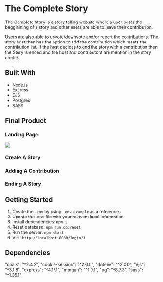 # The Complete Story

The Complete Story is a story telling website where a user posts the begginining of a story and other users are able to leave their contribution. 

Users are also able to upvote/downvote and/or report the contributions. The story host then has the option to add the contribution which resets the contribution list. If the host decides to end the story with a contribution then the Story is ended and the host and contributors are mention in the story credits.

## Built With
- Node.js
- Express
- EJS
- Postgres
- SASS
## Final Product 
### Landing Page
![](https://media.giphy.com/media/VPCL3RAAXL0xi1TONq/giphy.gif)


### Create A Story

### Adding A Contribution

### Ending A Story

## Getting Started

1. Create the `.env` by using `.env.example` as a reference.
2. Update the .env file with your relavent local information 
3. Install dependencies: `npm i`
5. Reset database: `npm run db:reset` 
7. Run the server: `npm start`
8. Visit `http://localhost:8080/login/1`

## Dependencies

"chalk": "^2.4.2",
"cookie-session": "^2.0.0",
"dotenv": "^2.0.0",
"ejs": "^3.1.8",
"express": "^4.17.1",
"morgan": "^1.9.1",
"pg": "^8.7.3",
"sass": "^1.35.1"
